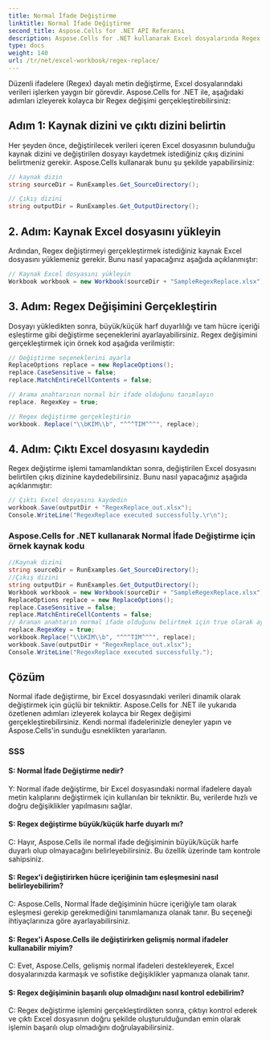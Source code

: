 ```yaml
---
title: Normal İfade Değiştirme
linktitle: Normal İfade Değiştirme
second_title: Aspose.Cells for .NET API Referansı
description: Aspose.Cells for .NET kullanarak Excel dosyalarında Regex değiştirmeyi nasıl yapacağınızı öğrenin.
type: docs
weight: 140
url: /tr/net/excel-workbook/regex-replace/
---
```

Düzenli ifadelere (Regex) dayalı metin değiştirme, Excel dosyalarındaki verileri işlerken yaygın bir görevdir. Aspose.Cells for .NET ile, aşağıdaki adımları izleyerek kolayca bir Regex değişimi gerçekleştirebilirsiniz:

## Adım 1: Kaynak dizini ve çıktı dizini belirtin

Her şeyden önce, değiştirilecek verileri içeren Excel dosyasının bulunduğu kaynak dizini ve değiştirilen dosyayı kaydetmek istediğiniz çıkış dizinini belirtmeniz gerekir. Aspose.Cells kullanarak bunu şu şekilde yapabilirsiniz:

```csharp
// kaynak dizin
string sourceDir = RunExamples.Get_SourceDirectory();

// Çıkış dizini
string outputDir = RunExamples.Get_OutputDirectory();
```

## 2. Adım: Kaynak Excel dosyasını yükleyin

Ardından, Regex değiştirmeyi gerçekleştirmek istediğiniz kaynak Excel dosyasını yüklemeniz gerekir. Bunu nasıl yapacağınız aşağıda açıklanmıştır:

```csharp
// Kaynak Excel dosyasını yükleyin
Workbook workbook = new Workbook(sourceDir + "SampleRegexReplace.xlsx");
```

## 3. Adım: Regex Değişimini Gerçekleştirin

Dosyayı yükledikten sonra, büyük/küçük harf duyarlılığı ve tam hücre içeriği eşleştirme gibi değiştirme seçeneklerini ayarlayabilirsiniz. Regex değişimini gerçekleştirmek için örnek kod aşağıda verilmiştir:

```csharp
// Değiştirme seçeneklerini ayarla
ReplaceOptions replace = new ReplaceOptions();
replace.CaseSensitive = false;
replace.MatchEntireCellContents = false;

// Arama anahtarının normal bir ifade olduğunu tanımlayın
replace. RegexKey = true;

// Regex değiştirme gerçekleştirin
workbook. Replace("\\bKIM\\b", "^^^TIM^^^", replace);
```

## 4. Adım: Çıktı Excel dosyasını kaydedin

Regex değiştirme işlemi tamamlandıktan sonra, değiştirilen Excel dosyasını belirtilen çıkış dizinine kaydedebilirsiniz. Bunu nasıl yapacağınız aşağıda açıklanmıştır:

```csharp
// Çıktı Excel dosyasını kaydedin
workbook.Save(outputDir + "RegexReplace_out.xlsx");
Console.WriteLine("RegexReplace executed successfully.\r\n");
```

### Aspose.Cells for .NET kullanarak Normal İfade Değiştirme için örnek kaynak kodu 
```csharp
//Kaynak dizini
string sourceDir = RunExamples.Get_SourceDirectory();
//Çıkış dizini
string outputDir = RunExamples.Get_OutputDirectory();
Workbook workbook = new Workbook(sourceDir + "SampleRegexReplace.xlsx");
ReplaceOptions replace = new ReplaceOptions();
replace.CaseSensitive = false;
replace.MatchEntireCellContents = false;
// Aranan anahtarın normal ifade olduğunu belirtmek için true olarak ayarlayın
replace.RegexKey = true;
workbook.Replace("\\bKIM\\b", "^^^TIM^^^", replace);
workbook.Save(outputDir + "RegexReplace_out.xlsx");
Console.WriteLine("RegexReplace executed successfully.");
```

## Çözüm

Normal ifade değiştirme, bir Excel dosyasındaki verileri dinamik olarak değiştirmek için güçlü bir tekniktir. Aspose.Cells for .NET ile yukarıda özetlenen adımları izleyerek kolayca bir Regex değişimi gerçekleştirebilirsiniz. Kendi normal ifadelerinizle deneyler yapın ve Aspose.Cells'in sunduğu esneklikten yararlanın.

### SSS

#### S: Normal İfade Değiştirme nedir?
    
Y: Normal ifade değiştirme, bir Excel dosyasındaki normal ifadelere dayalı metin kalıplarını değiştirmek için kullanılan bir tekniktir. Bu, verilerde hızlı ve doğru değişiklikler yapılmasını sağlar.

#### S: Regex değiştirme büyük/küçük harfe duyarlı mı?
    
C: Hayır, Aspose.Cells ile normal ifade değişiminin büyük/küçük harfe duyarlı olup olmayacağını belirleyebilirsiniz. Bu özellik üzerinde tam kontrole sahipsiniz.

#### S: Regex'i değiştirirken hücre içeriğinin tam eşleşmesini nasıl belirleyebilirim?
    
C: Aspose.Cells, Normal İfade değişiminin hücre içeriğiyle tam olarak eşleşmesi gerekip gerekmediğini tanımlamanıza olanak tanır. Bu seçeneği ihtiyaçlarınıza göre ayarlayabilirsiniz.

#### S: Regex'i Aspose.Cells ile değiştirirken gelişmiş normal ifadeler kullanabilir miyim?
    
C: Evet, Aspose.Cells, gelişmiş normal ifadeleri destekleyerek, Excel dosyalarınızda karmaşık ve sofistike değişiklikler yapmanıza olanak tanır.

#### S: Regex değişiminin başarılı olup olmadığını nasıl kontrol edebilirim?
    
C: Regex değiştirme işlemini gerçekleştirdikten sonra, çıktıyı kontrol ederek ve çıktı Excel dosyasının doğru şekilde oluşturulduğundan emin olarak işlemin başarılı olup olmadığını doğrulayabilirsiniz.
	
